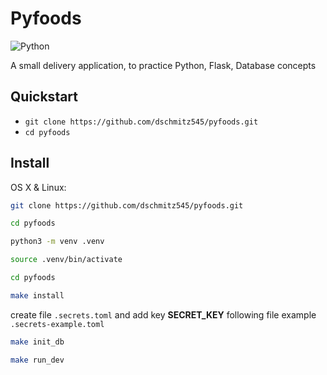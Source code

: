# Pyfoods

![Python](https://img.shields.io/badge/python-3.8%20%7C%203.9%20%7C%203.10-blue?style=flat-square)


A small delivery application, to practice Python, Flask, Database concepts


## Quickstart

- `git clone https://github.com/dschmitz545/pyfoods.git`
- `cd pyfoods`

## Install

OS X & Linux:

```sh
git clone https://github.com/dschmitz545/pyfoods.git
```

```sh
cd pyfoods
```

```sh
python3 -m venv .venv
```

```sh
source .venv/bin/activate
```

```sh
cd pyfoods
```

```sh
make install
```

create file `.secrets.toml` and add key **SECRET_KEY** following file example `.secrets-example.toml`

```sh
make init_db
```

```sh
make run_dev
```
